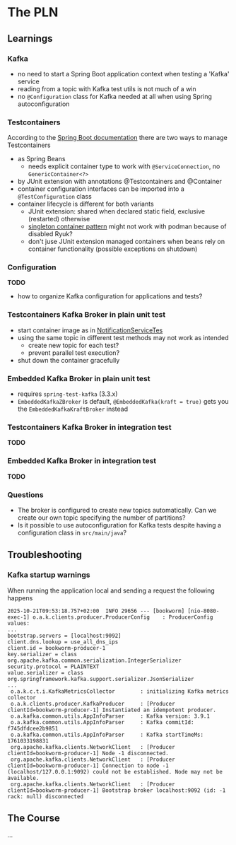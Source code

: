 # The PLN

## Learnings
### Kafka
- no need to start a Spring Boot application context when testing a 'Kafka' service
- reading from a topic with Kafka test utils is not much of a win
- no `@Configuration` class for Kafka needed at all when using Spring autoconfiguration

### Testcontainers
According to the [Spring Boot documentation](https://docs.spring.io/spring-boot/4.0/reference/testing/testcontainers.html) there are two ways to manage Testcontainers
- as Spring Beans
  - needs explicit container type to work with `@ServiceConnection`, no `GenericContainer<?>`
- by JUnit extension with annotations @Testcontainers and @Container
- container configuration interfaces can be imported into a `@TestConfiguration` class
- container lifecycle is different for both variants
  - JUnit extension: shared when declared static field, exclusive (restarted) otherwise
  - [singleton container pattern](https://java.testcontainers.org/test_framework_integration/manual_lifecycle_control/#singleton-containers) might not work with podman because of disabled Ryuk?
  - don't juse JUnit extension managed containers when beans rely on container functionality (possible exceptions on shutdown)

### Configuration
**TODO**  
- how to organize Kafka configuration for applications and tests? 

### Testcontainers Kafka Broker in plain unit test
- start container image as in [NotificationServiceTes](./src/test/java/de/vetad/bookworm/counter/NotificationServiceTest.java)
- using the same topic in different test methods may not work as intended
  - create new topic for each test?
  - prevent parallel test execution?
- shut down the container gracefully

### Embedded Kafka Broker in plain unit test
- requires `spring-test-kafka` (3.3.x)
- `EmbeddedKafkaZBroker` is default, `@EmbeddedKafka(kraft = true)` gets you the `EmbeddedKafkaKraftBroker` instead

### Testcontainers Kafka Broker in integration test
**TODO**

### Embedded Kafka Broker in integration test
**TODO**

### Questions
- The broker is configured to create new topics automatically. Can we create our own topic specifying the number of partitions?
- Is it possible to use autoconfiguration for Kafka tests despite having a configuration class in `src/main/java`?

## Troubleshooting
### Kafka startup warnings
When running the application local and sending a request the following happens
```
2025-10-21T09:53:18.757+02:00  INFO 29656 --- [bookworm] [nio-8080-exec-1] o.a.k.clients.producer.ProducerConfig    : ProducerConfig values:
...
bootstrap.servers = [localhost:9092]
client.dns.lookup = use_all_dns_ips
client.id = bookworm-producer-1
key.serializer = class org.apache.kafka.common.serialization.IntegerSerializer
security.protocol = PLAINTEXT
value.serializer = class org.springframework.kafka.support.serializer.JsonSerializer
...
 o.a.k.c.t.i.KafkaMetricsCollector        : initializing Kafka metrics collector
 o.a.k.clients.producer.KafkaProducer     : [Producer clientId=bookworm-producer-1] Instantiated an idempotent producer.
 o.a.kafka.common.utils.AppInfoParser     : Kafka version: 3.9.1
 o.a.kafka.common.utils.AppInfoParser     : Kafka commitId: f745dfdcee2b9851
 o.a.kafka.common.utils.AppInfoParser     : Kafka startTimeMs: 1761033198831
 org.apache.kafka.clients.NetworkClient   : [Producer clientId=bookworm-producer-1] Node -1 disconnected.
 org.apache.kafka.clients.NetworkClient   : [Producer clientId=bookworm-producer-1] Connection to node -1 (localhost/127.0.0.1:9092) could not be established. Node may not be available.
 org.apache.kafka.clients.NetworkClient   : [Producer clientId=bookworm-producer-1] Bootstrap broker localhost:9092 (id: -1 rack: null) disconnected
```


## The Course
...